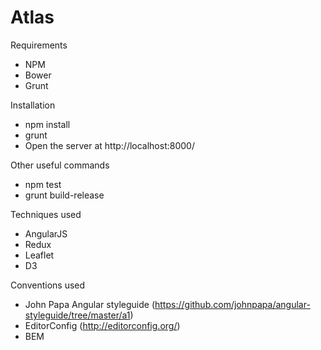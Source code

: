 Atlas
=====

Requirements
- NPM
- Bower
- Grunt

Installation
- npm install
- grunt
- Open the server at http://localhost:8000/

Other useful commands
- npm test
- grunt build-release

Techniques used
- AngularJS
- Redux
- Leaflet
- D3

Conventions used
- John Papa Angular styleguide (https://github.com/johnpapa/angular-styleguide/tree/master/a1)
- EditorConfig (http://editorconfig.org/)
- BEM